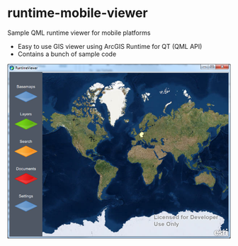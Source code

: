 runtime-mobile-viewer
=====================

Sample QML runtime viewer for mobile platforms

* Easy to use GIS viewer using ArcGIS Runtime for QT (QML API)
* Contains a bunch of sample code

![](https://github.com/gisfromscratch/runtime-mobile-viewer/blob/master/documentation/images/RuntimeViewer.png)

